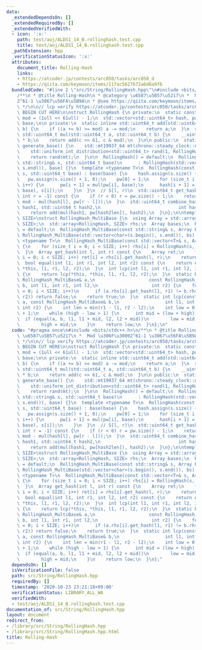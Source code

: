 ```yaml
---
data:
  _extendedDependsOn: []
  _extendedRequiredBy: []
  _extendedVerifiedWith:
  - icon: ':x:'
    path: test/aoj/ALDS1_14_B.rollinghash.test.cpp
    title: test/aoj/ALDS1_14_B.rollinghash.test.cpp
  _pathExtension: hpp
  _verificationStatusIcon: ':x:'
  attributes:
    document_title: Rolling-Hash
    links:
    - https://atcoder.jp/contests/arc050/tasks/arc050_d
    - https://qiita.com/keymoon/items/11fac5627672a6d6a9f6
  bundledCode: "#line 2 \"src/String/RollingHash.hpp\"\n#include <bits/stdc++.h>\n\
    /**\n * @title Rolling-Hash\n * @category \u6587\u5B57\u5217\n *  Mod \u306F\u3000\
    2^61-1 \u3067\u56FA\u5B9A\n * @see https://qiita.com/keymoon/items/11fac5627672a6d6a9f6\n\
    \ */\n\n// lcp verify https://atcoder.jp/contests/arc050/tasks/arc050_d\n\n//\
    \ BEGIN CUT HERE\n\nstruct RollingHash {\n private:\n  static constexpr std::uint64_t\
    \ mod = (1ull << 61ull) - 1;\n  std::vector<std::uint64_t> hash, pw;\n  std::uint64_t\
    \ base;\n\n private:\n  static inline std::uint64_t add(std::uint64_t a, std::uint64_t\
    \ b) {\n    if ((a += b) >= mod) a -= mod;\n    return a;\n  }\n  static inline\
    \ std::uint64_t mul(std::uint64_t a, std::uint64_t b) {\n    __uint128_t c = (__uint128_t)a\
    \ * b;\n    return add(c >> 61, c & mod);\n  }\n\n public:\n  static inline std::uint64_t\
    \ generate_base() {\n    std::mt19937_64 mt(chrono::steady_clock::now().time_since_epoch().count());\n\
    \    std::uniform_int_distribution<std::uint64_t> rand(1, RollingHash::mod - 1);\n\
    \    return rand(mt);\n  }\n\n  RollingHash() = default;\n  RollingHash(const\
    \ std::string& s, std::uint64_t base)\n      : RollingHash(std::vector<char>(s.begin(),\
    \ s.end()), base) {}\n  template <typename T>\n  RollingHash(const std::vector<T>&\
    \ s, std::uint64_t base) : base(base) {\n    hash.assign(s.size() + 1, 0);\n \
    \   pw.assign(s.size() + 1, 0);\n    pw[0] = 1;\n    for (size_t i = 0; i < s.size();\
    \ i++) {\n      pw[i + 1] = mul(pw[i], base);\n      hash[i + 1] = add(mul(hash[i],\
    \ base), s[i]);\n    }\n  }\n  // S[l, r)\n  std::uint64_t get_hash(int l = 0,\
    \ int r = -1) const {\n    if (r < 0) r = pw.size() - 1;\n    return add(hash[r],\
    \ mod - mul(hash[l], pw[r - l]));\n  }\n  std::uint64_t combine_hash(std::uint64_t\
    \ hash1, std::uint64_t hash2,\n                             int hash2len) {\n\
    \    return add(mul(hash1, pw[hash2len]), hash2);\n  }\n};\n\ntemplate <size_t\
    \ SIZE>\nstruct RollingHash_MultiBase {\n  using Array = std::array<std::uint64_t,\
    \ SIZE>;\n  std::array<RollingHash, SIZE> rhs;\n  Array bases;\n  RollingHash_MultiBase()\
    \ = default;\n  RollingHash_MultiBase(const std::string& s, Array bs)\n      :\
    \ RollingHash_MultiBase(std::vector<char>(s.begin(), s.end()), bs) {}\n  template\
    \ <typename T>\n  RollingHash_MultiBase(const std::vector<T>& s, Array bs) : bases(bs)\
    \ {\n    for (size_t i = 0; i < SIZE; i++) rhs[i] = RollingHash(s, bases[i]);\n\
    \  }\n  Array get_hash(int l, int r) const {\n    Array ret;\n    for (size_t\
    \ i = 0; i < SIZE; i++) ret[i] = rhs[i].get_hash(l, r);\n    return ret;\n  }\n\
    \  bool equal(int l1, int r1, int l2, int r2) const {\n    return equal(*this,\
    \ *this, l1, r1, l2, r2);\n  }\n  int lcp(int l1, int r1, int l2, int r2) const\
    \ {\n    return lcp(*this, *this, l1, r1, l2, r2);\n  }\n  static bool equal(const\
    \ RollingHash_MultiBase& a,\n                    const RollingHash_MultiBase&\
    \ b, int l1, int r1, int l2,\n                    int r2) {\n    for (size_t i\
    \ = 0; i < SIZE; i++)\n      if (a.rhs[i].get_hash(l1, r1) != b.rhs[i].get_hash(l2,\
    \ r2)) return false;\n    return true;\n  }\n  static int lcp(const RollingHash_MultiBase&\
    \ a, const RollingHash_MultiBase& b,\n                 int l1, int r1, int l2,\
    \ int r2) {\n    int len = min(r1 - l1, r2 - l2);\n    int low = 0, high = len\
    \ + 1;\n    while (high - low > 1) {\n      int mid = (low + high) / 2;\n    \
    \  if (equal(a, b, l1, l1 + mid, l2, l2 + mid))\n        low = mid;\n      else\n\
    \        high = mid;\n    }\n    return low;\n  }\n};\n"
  code: "#pragma once\n#include <bits/stdc++.h>\n/**\n * @title Rolling-Hash\n * @category\
    \ \u6587\u5B57\u5217\n *  Mod \u306F\u30002^61-1 \u3067\u56FA\u5B9A\n * @see https://qiita.com/keymoon/items/11fac5627672a6d6a9f6\n\
    \ */\n\n// lcp verify https://atcoder.jp/contests/arc050/tasks/arc050_d\n\n//\
    \ BEGIN CUT HERE\n\nstruct RollingHash {\n private:\n  static constexpr std::uint64_t\
    \ mod = (1ull << 61ull) - 1;\n  std::vector<std::uint64_t> hash, pw;\n  std::uint64_t\
    \ base;\n\n private:\n  static inline std::uint64_t add(std::uint64_t a, std::uint64_t\
    \ b) {\n    if ((a += b) >= mod) a -= mod;\n    return a;\n  }\n  static inline\
    \ std::uint64_t mul(std::uint64_t a, std::uint64_t b) {\n    __uint128_t c = (__uint128_t)a\
    \ * b;\n    return add(c >> 61, c & mod);\n  }\n\n public:\n  static inline std::uint64_t\
    \ generate_base() {\n    std::mt19937_64 mt(chrono::steady_clock::now().time_since_epoch().count());\n\
    \    std::uniform_int_distribution<std::uint64_t> rand(1, RollingHash::mod - 1);\n\
    \    return rand(mt);\n  }\n\n  RollingHash() = default;\n  RollingHash(const\
    \ std::string& s, std::uint64_t base)\n      : RollingHash(std::vector<char>(s.begin(),\
    \ s.end()), base) {}\n  template <typename T>\n  RollingHash(const std::vector<T>&\
    \ s, std::uint64_t base) : base(base) {\n    hash.assign(s.size() + 1, 0);\n \
    \   pw.assign(s.size() + 1, 0);\n    pw[0] = 1;\n    for (size_t i = 0; i < s.size();\
    \ i++) {\n      pw[i + 1] = mul(pw[i], base);\n      hash[i + 1] = add(mul(hash[i],\
    \ base), s[i]);\n    }\n  }\n  // S[l, r)\n  std::uint64_t get_hash(int l = 0,\
    \ int r = -1) const {\n    if (r < 0) r = pw.size() - 1;\n    return add(hash[r],\
    \ mod - mul(hash[l], pw[r - l]));\n  }\n  std::uint64_t combine_hash(std::uint64_t\
    \ hash1, std::uint64_t hash2,\n                             int hash2len) {\n\
    \    return add(mul(hash1, pw[hash2len]), hash2);\n  }\n};\n\ntemplate <size_t\
    \ SIZE>\nstruct RollingHash_MultiBase {\n  using Array = std::array<std::uint64_t,\
    \ SIZE>;\n  std::array<RollingHash, SIZE> rhs;\n  Array bases;\n  RollingHash_MultiBase()\
    \ = default;\n  RollingHash_MultiBase(const std::string& s, Array bs)\n      :\
    \ RollingHash_MultiBase(std::vector<char>(s.begin(), s.end()), bs) {}\n  template\
    \ <typename T>\n  RollingHash_MultiBase(const std::vector<T>& s, Array bs) : bases(bs)\
    \ {\n    for (size_t i = 0; i < SIZE; i++) rhs[i] = RollingHash(s, bases[i]);\n\
    \  }\n  Array get_hash(int l, int r) const {\n    Array ret;\n    for (size_t\
    \ i = 0; i < SIZE; i++) ret[i] = rhs[i].get_hash(l, r);\n    return ret;\n  }\n\
    \  bool equal(int l1, int r1, int l2, int r2) const {\n    return equal(*this,\
    \ *this, l1, r1, l2, r2);\n  }\n  int lcp(int l1, int r1, int l2, int r2) const\
    \ {\n    return lcp(*this, *this, l1, r1, l2, r2);\n  }\n  static bool equal(const\
    \ RollingHash_MultiBase& a,\n                    const RollingHash_MultiBase&\
    \ b, int l1, int r1, int l2,\n                    int r2) {\n    for (size_t i\
    \ = 0; i < SIZE; i++)\n      if (a.rhs[i].get_hash(l1, r1) != b.rhs[i].get_hash(l2,\
    \ r2)) return false;\n    return true;\n  }\n  static int lcp(const RollingHash_MultiBase&\
    \ a, const RollingHash_MultiBase& b,\n                 int l1, int r1, int l2,\
    \ int r2) {\n    int len = min(r1 - l1, r2 - l2);\n    int low = 0, high = len\
    \ + 1;\n    while (high - low > 1) {\n      int mid = (low + high) / 2;\n    \
    \  if (equal(a, b, l1, l1 + mid, l2, l2 + mid))\n        low = mid;\n      else\n\
    \        high = mid;\n    }\n    return low;\n  }\n};"
  dependsOn: []
  isVerificationFile: false
  path: src/String/RollingHash.hpp
  requiredBy: []
  timestamp: '2020-10-23 23:21:18+09:00'
  verificationStatus: LIBRARY_ALL_WA
  verifiedWith:
  - test/aoj/ALDS1_14_B.rollinghash.test.cpp
documentation_of: src/String/RollingHash.hpp
layout: document
redirect_from:
- /library/src/String/RollingHash.hpp
- /library/src/String/RollingHash.hpp.html
title: Rolling-Hash
---
```

